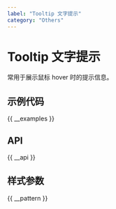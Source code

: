 ```yaml
---
label: "Tooltip 文字提示"
category: "Others"
---
```


# Tooltip 文字提示

常用于展示鼠标 hover 时的提示信息。

## 示例代码

{{ __examples }}

## API

{{ __api }}

## 样式参数

{{ __pattern }}
